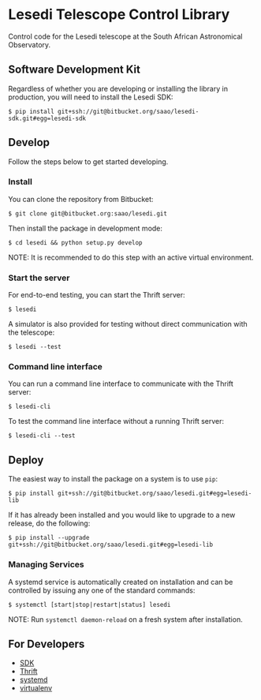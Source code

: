 # Lesedi Telescope Control Library

Control code for the Lesedi telescope at the South African Astronomical
Observatory.


## Software Development Kit

Regardless of whether you are developing or installing the library in
production, you will need to install the Lesedi SDK:

    $ pip install git+ssh://git@bitbucket.org/saao/lesedi-sdk.git#egg=lesedi-sdk


## Develop

Follow the steps below to get started developing.


### Install

You can clone the repository from Bitbucket:

    $ git clone git@bitbucket.org:saao/lesedi.git

Then install the package in development mode:

    $ cd lesedi && python setup.py develop

NOTE: It is recommended to do this step with an active virtual environment.


### Start the server

For end-to-end testing, you can start the Thrift server:

    $ lesedi

A simulator is also provided for testing without direct communication with the
telescope:

    $ lesedi --test


### Command line interface

You can run a command line interface to communicate with the Thrift server:

    $ lesedi-cli

To test the command line interface without a running Thrift server:

    $ lesedi-cli --test


## Deploy

The easiest way to install the package on a system is to use `pip`:

    $ pip install git+ssh://git@bitbucket.org/saao/lesedi.git#egg=lesedi-lib

If it has already been installed and you would like to upgrade to a new
release, do the following:

    $ pip install --upgrade git+ssh://git@bitbucket.org/saao/lesedi.git#egg=lesedi-lib


### Managing Services

A systemd service is automatically created on installation and can be
controlled by issuing any one of the standard commands:

    $ systemctl [start|stop|restart|status] lesedi

NOTE: Run `systemctl daemon-reload` on a fresh system after installation.


## For Developers

- [SDK](https://bitbucket.org/saao/lesedi-sdk)
- [Thrift](https://thrift.apache.org)
- [systemd](https://www.freedesktop.org/wiki/Software/systemd/)
- [virtualenv](https://virtualenv.pypa.io/en/stable/)
